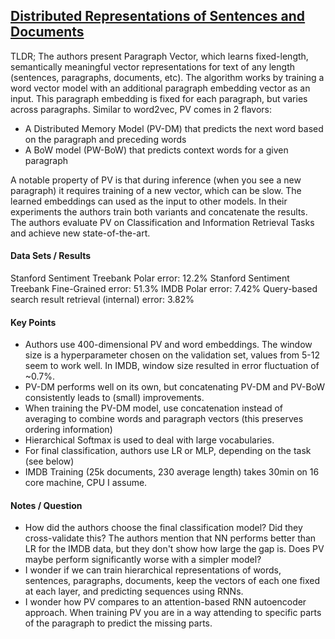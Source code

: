 ## [Distributed Representations of Sentences and Documents](http://arxiv.org/abs/1405.4053)

TLDR; The authors present Paragraph Vector, which learns fixed-length, semantically meaningful vector representations for text of any length (sentences, paragraphs, documents, etc). The algorithm works by training a word vector model with an additional paragraph embedding vector as an input. This paragraph embedding is fixed for each paragraph, but varies across paragraphs. Similar to word2vec, PV comes in 2 flavors:

- A Distributed Memory Model (PV-DM) that predicts the next word based on the paragraph and preceding words
- A BoW model (PW-BoW) that predicts context words for a given paragraph

A notable property of PV is that during inference (when you see a new paragraph) it requires training of a new vector, which can be slow. The learned embeddings can used as the input to other models. In their experiments the authors train both variants and concatenate the results. The authors evaluate PV on Classification and Information Retrieval Tasks and achieve new state-of-the-art.


#### Data Sets / Results

Stanford Sentiment Treebank Polar error: 12.2%
Stanford Sentiment Treebank Fine-Grained error: 51.3%
IMDB Polar error: 7.42%
Query-based search result retrieval (internal) error: 3.82%


#### Key Points

- Authors use 400-dimensional PV and word embeddings. The window size is a hyperparameter chosen on the validation set, values from 5-12 seem to work well. In IMDB, window size resulted in error fluctuation of ~0.7%.
- PV-DM performs well on its own, but concatenating PV-DM and PV-BoW consistently leads to (small) improvements.
- When training the PV-DM model, use concatenation instead of averaging to combine words and paragraph vectors (this preserves ordering information)
- Hierarchical Softmax is used to deal with large vocabularies.
- For final classification, authors use LR or MLP, depending on the task (see below)
- IMDB Training (25k documents, 230 average length) takes 30min on 16 core machine, CPU I assume.


#### Notes / Question

- How did the authors choose the final classification model? Did they cross-validate this? The authors mention that NN performs better than LR for the IMDB data, but they don't show how large the gap is. Does PV maybe perform significantly worse with a simpler model?
- I wonder if we can train hierarchical representations of words, sentences, paragraphs, documents, keep the vectors of each one fixed at each layer, and predicting sequences using RNNs.
- I wonder how PV compares to an attention-based RNN autoencoder approach. When training PV you are in a way attending to specific parts of the paragraph to predict the missing parts.